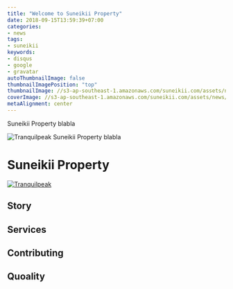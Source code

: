 ```yaml
---
title: "Welcome to Suneikii Property"
date: 2018-09-15T13:59:39+07:00
categories:
- news
tags:
- suneikii
keywords:
- disqus
- google
- gravatar
autoThumbnailImage: false
thumbnailImagePosition: "top"
thumbnailImage: //s3-ap-southeast-1.amazonaws.com/suneikii.com/assets/news/welcome-to-suneikii-property/thumnail-750.png
coverImage: //s3-ap-southeast-1.amazonaws.com/suneikii.com/assets/news/welcome-to-suneikii-property/thumbnail.jpg
metaAlignment: center
---
```

Suneikii Property blabla
<!--more-->

![Tranquilpeak](/img/showcase.png)
Suneikii Property blabla
<!-- toc -->

# Suneikii Property

<!--[![Join the chat at https://gitter.im/LouisBarranqueiro/hexo-theme-tranquilpeak](https://badges.gitter.im/Join%20Chat.svg)](http s://gitter.im/LouisBarranqueiro/hexo-theme-tranquilpeak?utm_source=badge&utm_medium=badge&utm_campaign=pr-badge&utm_content=badge)-->

[![Tranquilpeak](/img/showcase.png)](https://tranquilpeak.kakawait.com)

## Story

## Services

## Contributing

## Quoality